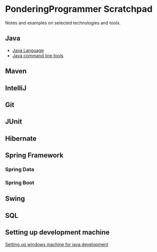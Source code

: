 # PonderingProgrammer Scratchpad

Notes and examples on selected technologies and tools.

## Java
- [Java Language](java-language.md)
- [Java command line tools](java-command-line.md)

## Maven

## IntelliJ

## Git

## JUnit

## Hibernate

## Spring Framework

### Spring Data

### Spring Boot

## Swing

## SQL

## Setting up development machine

[Setting up windows machine for java development](dev-setup.md)


